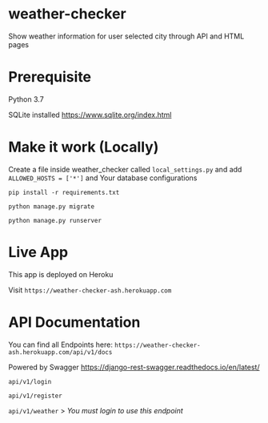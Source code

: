 # weather-checker
  Show weather information for user selected city through API and HTML pages

# Prerequisite
  Python 3.7
  
  SQLite installed https://www.sqlite.org/index.html

# Make it work (Locally)
   Create a file inside weather_checker called `local_settings.py` and add `ALLOWED_HOSTS = ['*']` and Your database configurations

  `pip install -r requirements.txt`
  
  `python manage.py migrate`
  
  `python manage.py runserver`
 
 # Live App
 This app is deployed on Heroku
 
 Visit `https://weather-checker-ash.herokuapp.com`
 
 
# API Documentation
  You can find all Endpoints here: `https://weather-checker-ash.herokuapp.com/api/v1/docs`
  
  Powered by Swagger https://django-rest-swagger.readthedocs.io/en/latest/
  
  `api/v1/login`
  
  `api/v1/register`
  
  `api/v1/weather` > *You must login to use this endpoint*

